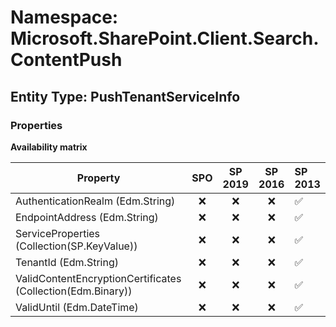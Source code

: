 # Namespace: Microsoft.SharePoint.Client.Search.ContentPush

## Entity Type: PushTenantServiceInfo

### Properties

**Availability matrix**

Property | SPO | SP 2019 | SP 2016 | SP 2013
----------|:---:|:-------:|:-------:|:-------
AuthenticationRealm (Edm.String) | ❌ | ❌ | ❌ | ✅
EndpointAddress (Edm.String) | ❌ | ❌ | ❌ | ✅
ServiceProperties (Collection(SP.KeyValue)) | ❌ | ❌ | ❌ | ✅
TenantId (Edm.String) | ❌ | ❌ | ❌ | ✅
ValidContentEncryptionCertificates (Collection(Edm.Binary)) | ❌ | ❌ | ❌ | ✅
ValidUntil (Edm.DateTime) | ❌ | ❌ | ❌ | ✅